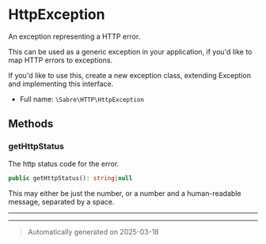 
# HttpException

An exception representing a HTTP error.

This can be used as a generic exception in your application, if you'd like
to map HTTP errors to exceptions.

If you'd like to use this, create a new exception class, extending Exception
and implementing this interface.

* Full name: `\Sabre\HTTP\HttpException`



## Methods


### getHttpStatus

The http status code for the error.

```php
public getHttpStatus(): string|null
```

This may either be just the number, or a number and a human-readable
message, separated by a space.










***


***
> Automatically generated on 2025-03-18
